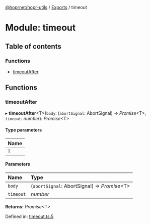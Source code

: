[@hoprnet/hopr-utils](../README.md) / [Exports](../modules.md) / timeout

# Module: timeout

## Table of contents

### Functions

- [timeoutAfter](timeout.md#timeoutafter)

## Functions

### timeoutAfter

▸ **timeoutAfter**<T\>(`body`: (`abortSignal`: AbortSignal) => _Promise_<T\>, `timeout`: _number_): _Promise_<T\>

#### Type parameters

| Name |
| :--- |
| `T`  |

#### Parameters

| Name      | Type                                          |
| :-------- | :-------------------------------------------- |
| `body`    | (`abortSignal`: AbortSignal) => _Promise_<T\> |
| `timeout` | _number_                                      |

**Returns:** _Promise_<T\>

Defined in: [timeout.ts:5](https://github.com/hoprnet/hoprnet/blob/448a47a/packages/utils/src/timeout.ts#L5)

